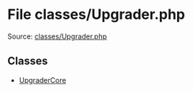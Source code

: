 File classes/Upgrader.php
=========

Source: [classes/Upgrader.php](https://github.com/PrestaShop/PrestaShop/blob/1.5.6.3/classes/Upgrader.php)


Classes
-------

* [UpgraderCore](class.UpgraderCore.md)

